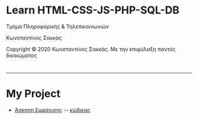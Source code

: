 <html>
<body>
<h1> Learn HTML-CSS-JS-PHP-SQL-DB</h1>
<p> Τμήμα Πληροφορικής & Τηλεπικοινωνιών </p>
<p> Κωνσταντίνος Σακκάς</p>
<p>Copyright © 2020 Κωνσταντίνος Σακκάς. Με την επιφύλαξη παντός δικαιώματος</p>
  <h1></h1>
<hr>

<h1>My Project</h1>

<ul>
<li><a href="./send_sms.html" target="_blank">Άσκηση Εμφάνισης</a> -- <a href="https://github.com/ksakkas/Learn-Create-Site/tree/master/Project/send_sms.html">κώδικας </a></li>

</ul>
</body>
</html>